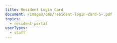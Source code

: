 ```yaml
---
title: Resident Login Card
document: /images/cms/resident-login-card-5-.pdf
topics:
  - resident-portal
userTypes:
  - staff
---
```

